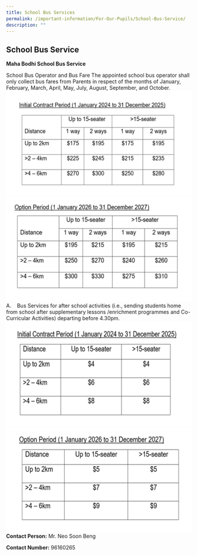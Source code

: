 ```yaml
---
title: School Bus Services
permalink: /important-information/For-Our-Pupils/School-Bus-Service/
description: ""
---
```

## School Bus Service

**Maha Bodhi School Bus Service**

School Bus Operator and Bus Fare
The appointed school bus operator shall only collect bus fares from Parents in respect of the months of January, February, March, April, May, July, August, September, and October.
![](/images/a%20table%20.jpg)
![](/images/b%20table.jpg)
A.    Bus Services for after school activities (i.e., sending students home from school after supplementary lessons /enrichment programmes and Co-Curricular Activities) departing before 4.30pm.
![](/images/d%20table%202.jpg)
![](/images/e%20table.jpg)
**Contact Person:** Mr. Neo Soon Beng  

**Contact Number:** 96160265